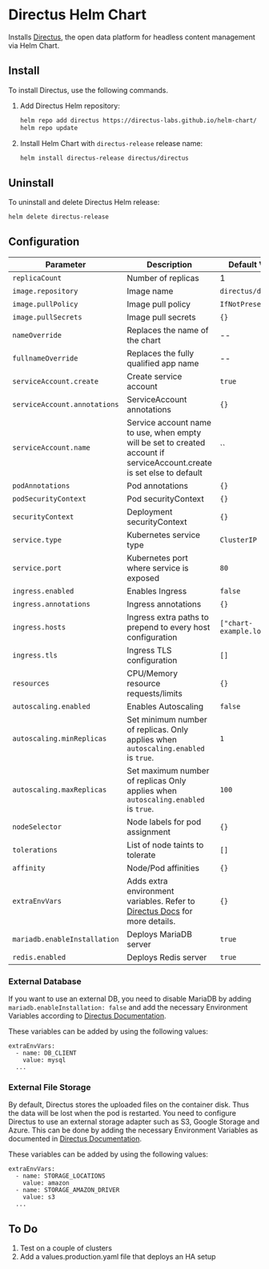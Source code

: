 # Directus Helm Chart

Installs [Directus](https://directus.io/), the open data platform for headless content management via Helm Chart.

## Install

To install Directus, use the following commands.

1. Add Directus Helm repository:

   ```sh
   helm repo add directus https://directus-labs.github.io/helm-chart/
   helm repo update
   ```

2. Install Helm Chart with `directus-release` release name:

   ```sh
   helm install directus-release directus/directus
   ```

## Uninstall

To uninstall and delete Directus Helm release:

```sh
helm delete directus-release
```

## Configuration

| Parameter                    | Description                                                                                                                          | Default Value             |
| ---------------------------- | ------------------------------------------------------------------------------------------------------------------------------------ | ------------------------- |
| `replicaCount`               | Number of replicas                                                                                                                   | 1                         |
| `image.repository`           | Image name                                                                                                                           | `directus/directus`       |
| `image.pullPolicy`           | Image pull policy                                                                                                                    | `IfNotPresent`            |
| `image.pullSecrets`          | Image pull secrets                                                                                                                   | `{}`                      |
| `nameOverride`               | Replaces the name of the chart                                                                                                       | --                        |
| `fullnameOverride`           | Replaces the fully qualified app name                                                                                                | --                        |
| `serviceAccount.create`      | Create service account                                                                                                               | `true`                    |
| `serviceAccount.annotations` | ServiceAccount annotations                                                                                                           | `{}`                      |
| `serviceAccount.name`        | Service account name to use, when empty will be set to created account if serviceAccount.create is set else to default               | ``                        |
| `podAnnotations`             | Pod annotations                                                                                                                      | `{}`                      |
| `podSecurityContext`         | Pod securityContext                                                                                                                  | `{}`                      |
| `securityContext`            | Deployment securityContext                                                                                                           | `{}`                      |
| `service.type`               | Kubernetes service type                                                                                                              | `ClusterIP`               |
| `service.port`               | Kubernetes port where service is exposed                                                                                             | `80`                      |
| `ingress.enabled`            | Enables Ingress                                                                                                                      | `false`                   |
| `ingress.annotations`        | Ingress annotations                                                                                                                  | `{}`                      |
| `ingress.hosts`              | Ingress extra paths to prepend to every host configuration                                                                           | `["chart-example.local"]` |
| `ingress.tls`                | Ingress TLS configuration                                                                                                            | `[]`                      |
| `resources`                  | CPU/Memory resource requests/limits                                                                                                  | `{}`                      |
| `autoscaling.enabled`        | Enables Autoscaling                                                                                                                  | `false`                   |
| `autoscaling.minReplicas`    | Set minimum number of replicas. Only applies when `autoscaling.enabled` is `true`.                                                   | `1`                       |
| `autoscaling.maxReplicas`    | Set maximum number of replicas Only applies when `autoscaling.enabled` is `true`.                                                    | `100`                     |
| `nodeSelector`               | Node labels for pod assignment                                                                                                       | `{}`                      |
| `tolerations`                | List of node taints to tolerate                                                                                                      | `[]`                      |
| `affinity`                   | Node/Pod affinities                                                                                                                  | `{}`                      |
| `extraEnvVars`               | Adds extra environment variables. Refer to [Directus Docs](https://docs.directus.io/configuration/config-options/) for more details. | `{}`                      |
| `mariadb.enableInstallation`            | Deploys MariaDB server                                                                                                               | `true`                    |
| `redis.enabled`              | Deploys Redis server                                                                                                                 | `true`                    |

### External Database

If you want to use an external DB, you need to disable MariaDB by adding `mariadb.enableInstallation: false` and add the necessary Environment Variables according to [Directus Documentation](https://docs.directus.io/self-hosted/config-options.html#database).

These variables can be added by using the following values:

```
extraEnvVars:
  - name: DB_CLIENT
    value: mysql
  ...

```

### External File Storage

By default, Directus stores the uploaded files on the container disk. Thus the data will be lost when the pod is restarted. You need to configure Directus to use an external storage adapter such as S3, Google Storage and Azure. This can be done by adding the necessary Environment Variables as documented in [Directus Documentation](https://docs.directus.io/self-hosted/config-options.html#file-storage).

These variables can be added by using the following values:

```
extraEnvVars:
  - name: STORAGE_LOCATIONS
    value: amazon
  - name: STORAGE_AMAZON_DRIVER
    value: s3
  ...

```

## To Do

1. Test on a couple of clusters
2. Add a values.production.yaml file that deploys an HA setup
